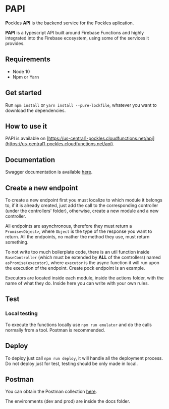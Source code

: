 # PAPI 

**P**ockles **API** is the backend service for the Pockles aplication.

**PAPI** is a typescript API built around Firebase Functions and highly integrated into the Firebase ecosystem, using some of the services it provides.

## Requirements

* Node 10
* Npm or Yarn
 
## Get started

Run `npm install` or `yarn install --pure-lockfile`, whatever you want to download the dependencies.

## How to use it

PAPI is available on [https://us-central1-pockles.cloudfunctions.net/api](https://us-central1-pockles.cloudfunctions.net/api).

## Documentation

Swagger documentation is available [here](https://us-central1-pockles.cloudfunctions.net/api/docs).

## Create a new endpoint

To create a new endpoint first you must localize to which module it belongs to, if it is already created, just add the call to the corresponding 
controller (under the controllers' folder), otherwise, create a new module and a new controller.


All endpoints are asynchronous, therefore they must return a ``Promise<Object>``, where `Object` is the type of the response you want to return. 
All the endpoints, no mather the method they use, must return something.
 
 
To not write too much boilerplate code, there is an util function inside ``BaseController``
(which must be extended by **ALL** of the controllers) named ``asPromise(executor)``, where `executor` is the async function it will run upon
the execution of the endpoint. Create pock endpoint is an example.


Executors are located inside each module, inside the actions folder, with the name of what they do. Inside here you can write with your own rules.

## Test

### Local testing

To execute the functions locally use ``npm run emulator`` and do the calls normally from a tool. Postman is recommended.

## Deploy 

To deploy just call `npm run deploy`, it will handle all the deployment process. Do not deploy just for test, testing should be
only made in local.

## Postman

You can obtain the Postman collection [here](https://www.getpostman.com/collections/f9eb887003a02a059087).

The environments (dev and prod) are inside the docs folder.

